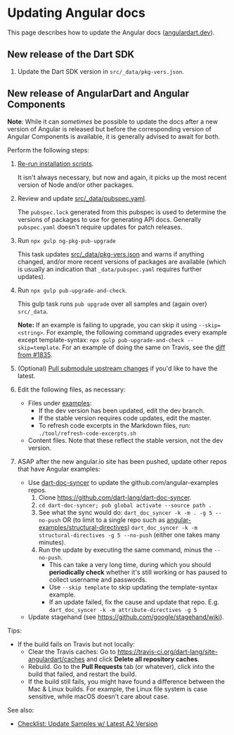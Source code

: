 # Updating Angular docs

This page describes how to update the Angular docs ([angulardart.dev](https://angulardart.dev)).

## New release of the Dart SDK

1. Update the Dart SDK version in `src/_data/pkg-vers.json`.

## New release of AngularDart and Angular Components

**Note**: While it can _sometimes_ be possible to update the docs after a new version of Angular is released but before the corresponding version of Angular Components is available, it is generally advised to await for both.

Perform the following steps:

 1. [Re-run installation scripts](https://github.com/dart-lang/site-angulardart#3-run-installation-scripts).

    It isn't always necessary, but now and again, it picks up the most recent version of Node and/or other packages.

 2. Review and update [src/_data/pubspec.yaml](https://github.com/dart-lang/site-angulardart/blob/master/src/_data/pubspec.yaml).

    The `pubspec.lock` generated from this pubspec is used to determine the versions of packages to use for generating API docs. Generally `pubspec.yaml` doesn't require updates for patch releases.

 3. Run `npx gulp ng-pkg-pub-upgrade`

    This task updates [src/_data/pkg-vers.json](https://github.com/dart-lang/site-angulardart/blob/master/src/_data/pkg-vers.json) and warns if anything changed, and/or more recent versions of packages are available (which is usually an indication that `_data/pubspec.yaml` requires further updates).

 4. Run `npx gulp pub-upgrade-and-check`.

    This gulp task runs `pub upgrade` over all samples and (again over) `src/_data`.

    **Note:** If an example is failing to upgrade, you can skip it using `--skip=<string>`.
    For example, the following command upgrades every example except template-syntax: `npx gulp pub-upgrade-and-check --skip=template`. For an example of doing the same on Travis, see the [diff from #1835](https://github.com/dart-lang/site-webdev/pull/1835/commits/755f30f982e3679ba84ed575ace741f6b697f6a5).

 5. (Optional) [Pull submodule upstream changes](https://github.com/dart-lang/site-angulardart/wiki/Git-submodule-notes#pull-upstream-changes) if you'd like to have the latest.

 6. Edit the following files, as necessary:
    * Files under [examples](https://github.com/dart-lang/site-angulardart/blob/master/examples):
      * If the dev version has been updated, edit the dev branch.
      * If the stable version requires code updates, edit the master.
      * To refresh code excerpts in the Markdown files, run:
      `./tool/refresh-code-excerpts.sh`
    * Content files.
      Note that these reflect the stable version, not the dev version.

 7. ASAP after the new angular.io site has been pushed, update other repos that have Angular examples:
    * Use [dart-doc-syncer](https://github.com/dart-lang/dart-doc-syncer) to update the github.com/angular-examples repos.
      1. Clone https://github.com/dart-lang/dart-doc-syncer.
      1. `cd dart-doc-syncer; pub global activate --source path .`
      1. See what the sync would do: `dart_doc_syncer -k -m . -g 5 --no-push` OR (to limit to a single repo such as [angular-examples/structural-directives](https://github.com/angular-examples/structural-directives)) `dart_doc_syncer -k -m structural-directives -g 5 --no-push` (either one takes many minutes).
      1. Run the update by executing the same command, minus the `--no-push`.
         * This can take a very long time, during which you should **periodically check** whether it's still working or has paused to collect username and passwords.
         * Use `--skip template` to skip updating the template-syntax example.
         * If an update failed, fix the cause and update that repo. E.g. `dart_doc_syncer -k -m attribute-directives -g 5`
    * Update stagehand (see https://github.com/google/stagehand/wiki).

Tips:

* If the build fails on Travis but not locally:
  * Clear the Travis caches: Go to https://travis-ci.org/dart-lang/site-angulardart/caches and click **Delete all repository caches**.
  * Rebuild. Go to the **Pull Requests** tab (or whatever), click into the build that failed, and restart the build.
  * If the build still fails, you might have found a difference between the Mac & Linux builds. For example, the Linux file system is case sensitive, while macOS doesn't care about case.

See also:

* [Checklist: Update Samples w/ Latest A2 Version](https://docs.google.com/document/d/1IfLG2tCCk97M6eHjxLRqCpgvOwy0ls0pfM_Z9-QEfLQ/edit?usp=sharing)

